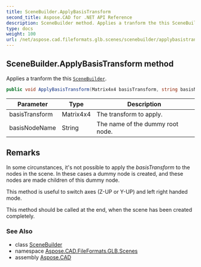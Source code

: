 ```yaml
---
title: SceneBuilder.ApplyBasisTransform
second_title: Aspose.CAD for .NET API Reference
description: SceneBuilder method. Applies a tranform the this SceneBuilder
type: docs
weight: 100
url: /net/aspose.cad.fileformats.glb.scenes/scenebuilder/applybasistransform/
---
```

## SceneBuilder.ApplyBasisTransform method

Applies a tranform the this [`SceneBuilder`](../).

```csharp
public void ApplyBasisTransform(Matrix4x4 basisTransform, string basisNodeName = "BasisTransform")
```

| Parameter | Type | Description |
| --- | --- | --- |
| basisTransform | Matrix4x4 | The transform to apply. |
| basisNodeName | String | The name of the dummy root node. |

## Remarks

In some circunstances, it's not possible to apply the *basisTransform* to the nodes in the scene. In these cases a dummy node is created, and these nodes are made children of this dummy node.

This method is useful to switch axes (Z-UP or Y-UP) and left right handed mode.

This method should be called at the end, when the scene has been created completely.

### See Also

* class [SceneBuilder](../)
* namespace [Aspose.CAD.FileFormats.GLB.Scenes](../../../aspose.cad.fileformats.glb.scenes/)
* assembly [Aspose.CAD](../../../)


